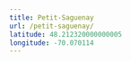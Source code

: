 ```yaml
---
title: Petit-Saguenay
url: /petit-saguenay/
latitude: 48.212320000000005
longitude: -70.070114
---
```

